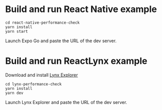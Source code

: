 # Build and run React Native example

```
cd react-native-performance-check
yarn install
yarn start
```

Launch Expo Go and paste the URL of the dev server.

# Build and run ReactLynx example

Download and install [Lynx Explorer](https://lynxjs.org/guide/start/quick-start.html#ios-simulator-platform=macos-arm64,explorer-platform=ios-simulator)

```
cd lynx-performance-check
yarn install
yarn dev
```

Launch Lynx Explorer and paste the URL of the dev server.